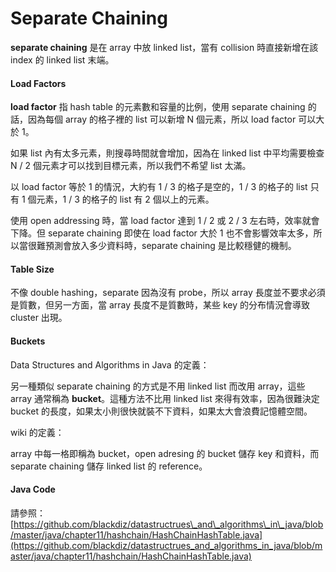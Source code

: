 # Separate Chaining

**separate chaining** 是在 array 中放 linked list，當有 collision 時直接新增在該 index 的 linked list 末端。

#### Load Factors

**load factor** 指 hash table 的元素數和容量的比例，使用 separate chaining 的話，因為每個 array 的格子裡的 list 可以新增 N 個元素，所以 load factor 可以大於 1。

如果 list 內有太多元素，則搜尋時間就會增加，因為在 linked list 中平均需要檢查 N / 2 個元素才可以找到目標元素，所以我們不希望 list 太滿。

以 load factor 等於 1 的情況，大約有 1 / 3 的格子是空的，1 / 3 的格子的 list 只有 1 個元素，1 / 3 的格子的 list 有 2 個以上的元素。

使用 open addressing 時，當 load factor 達到 1 / 2 或 2 / 3 左右時，效率就會下降。但 separate chaining 即使在 load factor 大於 1 也不會影響效率太多，所以當很難預測會放入多少資料時，separate chaining 是比較穩健的機制。

#### Table Size

不像 double hashing，separate 因為沒有 probe，所以 array 長度並不要求必須是質數，但另一方面，當 array 長度不是質數時，某些 key 的分布情況會導致 cluster 出現。

#### Buckets

Data Structures and Algorithms in Java 的定義：

另一種類似 separate chaining 的方式是不用 linked list 而改用 array，這些 array 通常稱為 **bucket**。這種方法不比用 linked list 來得有效率，因為很難決定 bucket 的長度，如果太小則很快就裝不下資料，如果太大會浪費記憶體空間。

wiki 的定義：

array 中每一格即稱為 bucket，open adresing 的 bucket 儲存 key 和資料，而 separate chaining 儲存 linked list  的 reference。

#### Java Code

請參照：[https://github.com/blackdiz/datastructrues\_and\_algorithms\_in\_java/blob/master/java/chapter11/hashchain/HashChainHashTable.java](https://github.com/blackdiz/datastructrues_and_algorithms_in_java/blob/master/java/chapter11/hashchain/HashChainHashTable.java)


